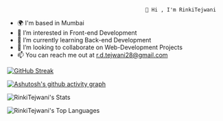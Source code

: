                                                  👋 Hi , I'm RinkiTejwani
- 🌍 I'm based in Mumbai
- 👀 I’m interested in Front-end Development 
- 🌱 I’m currently learning Back-end Development 
- 💞️ I’m looking to collaborate on Web-Development Projects
- 📫 You can reach me out at r.d.tejwani28@gmail.com

[![GitHub Streak](https://streak-stats.demolab.com?user=RinkiTejwani&theme=radical&hide_border=true&border_radius=5&fire=DDD719&currStreakNum=DDDDDD&sideNums=DDDDD9)](https://git.io/streak-stats)

[![Ashutosh's github activity graph](https://activity-graph.herokuapp.com/graph?username=RinkiTejwani&bg_color=070719&color=4becd9&line=d30387&point=f7f12b&area=true&hide_border=true)](https://github.com/ashutosh00710/github-readme-activity-graph)

![RinkiTejwani's Stats](https://github-readme-stats.vercel.app/api?username=RinkiTejwani&theme=radical&show_icons=true&hide_border=false&count_private=true)

![RinkiTejwani's Top Languages](https://github-readme-stats.vercel.app/api/top-langs/?username=RinkiTejwani&theme=radical&show_icons=true&hide_border=false&layout=compact)








<!---
RinkiTejwani/RinkiTejwani is a ✨ special ✨ repository because its `README.md` (this file) appears on your GitHub profile.
You can click the Preview link to take a look at your changes.
--->
